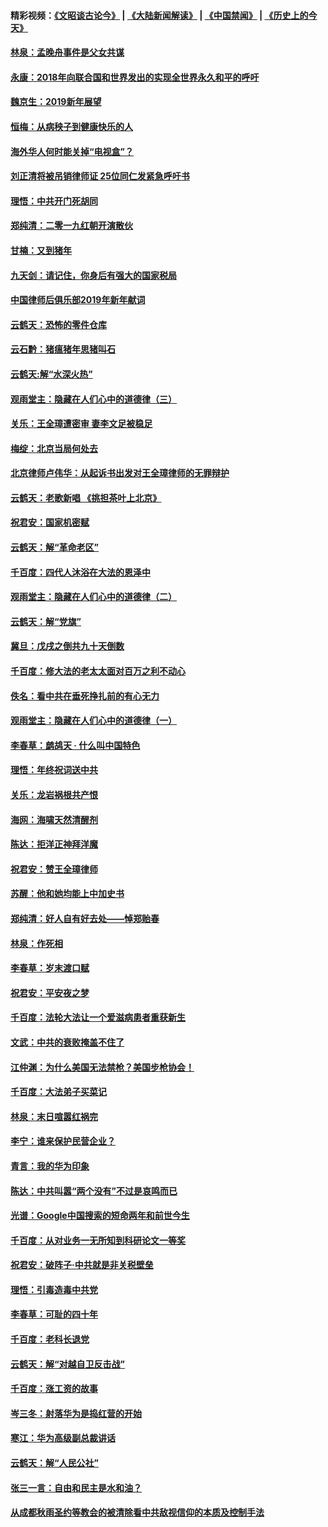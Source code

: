 #### 精彩视频：[《文昭谈古论今》](https://github.com/gfw-breaker/wenzhao/blob/master/README.md?t=01030931) | [《大陆新闻解读》](https://github.com/gfw-breaker/ntdtv-comedy/blob/master/README.md?t=01030931) | [《中国禁闻》](https://github.com/gfw-breaker/ntdtv-news/blob/master/README.md?t=01030931) | [《历史上的今天》](https://github.com/gfw-breaker/today-in-history/blob/master/README.md?t=01030931) 

#### [林泉：孟晚舟事件是父女共谋](../pages/nsc993/n10947780.md?t=01030931) 

#### [永康：2018年向联合国和世界发出的实现全世界永久和平的呼吁](../pages/nsc993/n10947756.md?t=01030931) 

#### [魏京生：2019新年展望](../pages/nsc993/n10947691.md?t=01030931) 

#### [恒梅：从病秧子到健康快乐的人](../pages/nsc993/n10947469.md?t=01030931) 

#### [海外华人何时能关掉“电视盒”？](../pages/nsc993/n10945406.md?t=01030931) 

#### [刘正清将被吊销律师证 25位同仁发紧急呼吁书](../pages/nsc993/n10944361.md?t=01030931) 

#### [理悟：中共开门死胡同](../pages/nsc993/n10944908.md?t=01030931) 

#### [郑纯清：二零一九红朝开演散伙](../pages/nsc993/n10944905.md?t=01030931) 

#### [甘楠：又到猪年](../pages/nsc993/n10944903.md?t=01030931) 

#### [九天剑：请记住，你身后有强大的国家税局](../pages/nsc993/n10944885.md?t=01030931) 

#### [中国律师后俱乐部2019年新年献词](../pages/nsc993/n10944348.md?t=01030931) 

#### [云鹤天：恐怖的零件仓库](../pages/nsc993/n10942847.md?t=01030931) 

#### [云石黔：猪瘟猪年思猪叫石](../pages/nsc993/n10943180.md?t=01030931) 

#### [云鹤天:解“水深火热”](../pages/nsc993/n10942828.md?t=01030931) 

#### [观雨堂主：隐藏在人们心中的道德律（三）](../pages/nsc993/n10941445.md?t=01030931) 

#### [关乐：王全璋遭密审 妻李文足被稳足](../pages/nsc993/n10941420.md?t=01030931) 

#### [梅绽：北京当局何处去](../pages/nsc993/n10941407.md?t=01030931) 

#### [北京律师卢伟华：从起诉书出发对王全璋律师的无罪辩护](../pages/nsc993/n10939303.md?t=01030931) 

#### [云鹤天：老歌新唱 《挑担茶叶上北京》](../pages/nsc993/n10937870.md?t=01030931) 

#### [祝君安：国家机密赋](../pages/nsc993/n10937863.md?t=01030931) 

#### [云鹤天：解“革命老区”](../pages/nsc993/n10937858.md?t=01030931) 

#### [千百度：四代人沐浴在大法的恩泽中](../pages/nsc993/n10937630.md?t=01030931) 

#### [观雨堂主：隐藏在人们心中的道德律（二）](../pages/nsc993/n10937219.md?t=01030931) 

#### [云鹤天：解“党旗”](../pages/nsc993/n10937211.md?t=01030931) 

#### [冀旦：戊戌之倒共九十天倒数](../pages/nsc993/n10937168.md?t=01030931) 

#### [千百度：修大法的老太太面对百万之利不动心](../pages/nsc993/n10934913.md?t=01030931) 

#### [佚名：看中共在垂死挣扎前的有心无力](../pages/nsc993/n10934707.md?t=01030931) 

#### [观雨堂主：隐藏在人们心中的道德律（一）](../pages/nsc993/n10934699.md?t=01030931) 

#### [李春草：鹧鸪天 ‧ 什么叫中国特色](../pages/nsc993/n10934694.md?t=01030931) 

#### [理悟：年终祝词送中共](../pages/nsc993/n10933269.md?t=01030931) 

#### [关乐：龙岩祸根共产恨](../pages/nsc993/n10933253.md?t=01030931) 

#### [海网：海啸天然清醒剂](../pages/nsc993/n10933251.md?t=01030931) 

#### [陈达：拒洋正神拜洋魔](../pages/nsc993/n10933235.md?t=01030931) 

#### [祝君安：赞王全璋律师](../pages/nsc993/n10933273.md?t=01030931) 

#### [苏醒：他和她均能上中加史书](../pages/nsc993/n10933262.md?t=01030931) 

#### [郑纯清：好人自有好去处——悼郑贻春](../pages/nsc993/n10933256.md?t=01030931) 

#### [林泉：作死相](../pages/nsc993/n10933248.md?t=01030931) 

#### [李春草：岁末渡口赋](../pages/nsc993/n10933243.md?t=01030931) 

#### [祝君安：平安夜之梦](../pages/nsc993/n10931089.md?t=01030931) 

#### [千百度：法轮大法让一个爱滋病患者重获新生](../pages/nsc993/n10931128.md?t=01030931) 

#### [文武：中共的衰败掩盖不住了](../pages/nsc993/n10931085.md?t=01030931) 

#### [江仲渊：为什么美国无法禁枪？美国步枪协会！](../pages/nsc993/n10931078.md?t=01030931) 

#### [千百度：大法弟子买菜记](../pages/nsc993/n10929626.md?t=01030931) 

#### [林泉：末日喧嚣红祸完](../pages/nsc993/n10929158.md?t=01030931) 

#### [李宁：谁来保护民营企业？](../pages/nsc993/n10929049.md?t=01030931) 

#### [青言：我的华为印象](../pages/nsc993/n10927223.md?t=01030931) 

#### [陈达：中共叫嚣“两个没有”不过是哀鸣而已](../pages/nsc993/n10927213.md?t=01030931) 

#### [光谱：Google中国搜索的短命两年和前世今生](../pages/nsc993/n10927202.md?t=01030931) 

#### [千百度：从对业务一无所知到科研论文一等奖](../pages/nsc993/n10924400.md?t=01030931) 

#### [祝君安：破阵子‧中共就是非关税壁垒](../pages/nsc993/n10924033.md?t=01030931) 

#### [理悟：引毒造毒中共党](../pages/nsc993/n10922164.md?t=01030931) 

#### [李春草：可耻的四十年](../pages/nsc993/n10922095.md?t=01030931) 

#### [千百度：老科长退党](../pages/nsc993/n10922047.md?t=01030931) 

#### [云鹤天：解“对越自卫反击战”](../pages/nsc993/n10921340.md?t=01030931) 

#### [千百度：涨工资的故事](../pages/nsc993/n10919446.md?t=01030931) 

#### [岑三冬：射落华为是捣红营的开始](../pages/nsc993/n10919253.md?t=01030931) 

#### [寒江：华为高级副总裁讲话](../pages/nsc993/n10919239.md?t=01030931) 

#### [云鹤天：解“人民公社”](../pages/nsc993/n10917506.md?t=01030931) 

#### [张三一言：自由和民主是水和油？](../pages/nsc993/n10917501.md?t=01030931) 

#### [从成都秋雨圣约等教会的被清除看中共敌视信仰的本质及控制手法](../pages/nsc993/n10917309.md?t=01030931) 

